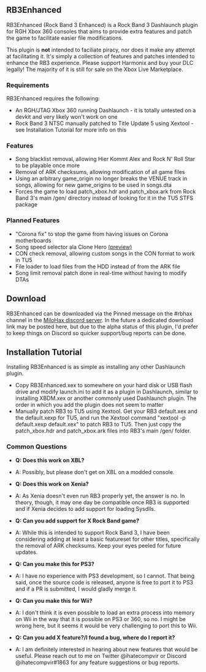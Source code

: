 ## RB3Enhanced

RB3Enhanced (Rock Band 3 Enhanced) is a Rock Band 3 Dashlaunch plugin for RGH Xbox 360 consoles that aims to provide extra features and patch the game to facilitate easier file modifications.

This plugin is **not** intended to faciliate piracy, nor does it make any attempt at facilitating it. It's simply a collection of features and patches intended to enhance the RB3 experience. Please support Harmonix and buy your DLC legally! The majority of it is still for sale on the Xbox Live Marketplace.

### Requirements

RB3Enhanced requires the following:
* An RGH/JTAG Xbox 360 running Dashlaunch - it is totally untested on a devkit and very likely won't work on one
* Rock Band 3 NTSC manually patched to Title Update 5 using Xextool - see Installation Tutorial for more info on this

### Features
* Song blacklist removal, allowing Hier Kommt Alex and Rock N' Roll Star to be playable once more
* Removal of ARK checksums, allowing modification of all game files
* Using an arbitrary game_origin no longer breaks the VENUE track in songs, allowing for new game_origins to be used in songs.dta
* Forces the game to load patch_xbox.hdr and patch_xbox.ark from Rock Band 3's main /gen/ directory instead of looking for it in the TU5 STFS package

### Planned Features
* "Corona fix" to stop the game from having issues on Corona motherboards
* Song speed selector ala Clone Hero [(preview)](https://www.youtube.com/watch?v=BuXSdth-_Vo)
* CON check removal, allowing custom songs in the CON format to work in TU5
* File loader to load files from the HDD instead of from the ARK file
* Song limit removal patch done in real-time without having to modify DTAs

## Download
RB3Enhanced can be downloaded via the Pinned message on the #rbhax channel in the [MiloHax discord server](https://discord.gg/QKe7vRnJG3). In the future a dedicated download link may be posted here, but due to the alpha status of this plugin, I'd prefer to keep things on Discord so quicker support/bug reports can be done.

## Installation Tutorial
Installing RB3Enhanced is as simple as installing any other Dashlaunch plugin.
- Copy RB3Enhanced.xex to somewhere on your hard disk or USB flash drive and modify launch.ini to add it as a plugin in Dashlaunch, similar to installing XBDM.xex or another commonly used Dashlaunch plugin. The order in which you add the plugin does not seem to matter
- Manually patch RB3 to TU5 using Xextool. Get your RB3 default.xex and the default.xexp for TU5, and run the Xextool command "xextool -p default.xexp default.xex" to patch RB3 to TU5. Then just copy the patch_xbox.hdr and patch_xbox.ark files into RB3's main /gen/ folder.

### Common Questions
* **Q: Does this work on XBL?**
* A: Possibly, but please don't get on XBL on a modded console.

* **Q: Does this work on Xenia?**
* A: As Xenia doesn't even run RB3 properly yet, the answer is no. In theory, though, it may one day be compatible once RB3 is supported and if Xenia decides to add support for loading Sysdlls.

* **Q: Can you add support for X Rock Band game?**
* A: While this is intended to support Rock Band 3, I have been considering adding at least a basic featureset for other titles, specifically the removal of ARK checksums. Keep your eyes peeled for future updates.

* **Q: Can you make this for PS3?**
* A: I have no experience with PS3 development, so I cannot. That being said, once the source code is released, anyone is free to port it to PS3 and if a PR is submitted, I would gladly merge it.

* **Q: Can you make this for Wii?**
* A: I don't think it is even possible to load an extra process into memory on Wii in the way that it is possible on PS3 or 360, so no. I might be wrong here, but it seems it would be very challenging to port this to Wii.

* **Q: Can you add X feature?/I found a bug, where do I report it?**
* A: I am definitely interested in hearing about new features that would be useful. Please reach out to me on Twitter @ihatecompvir or Discord @ihatecompvir#1863 for any feature suggestions or bug reports.
